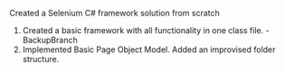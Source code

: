 Created a Selenium C# framework solution from scratch

1) Created a basic framework with all functionality in one class file. - BackupBranch
2) Implemented Basic Page Object Model. Added an improvised folder structure.
